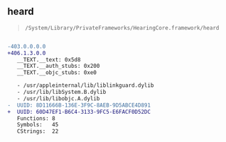 ## heard

> `/System/Library/PrivateFrameworks/HearingCore.framework/heard`

```diff

-403.0.0.0.0
+406.1.3.0.0
   __TEXT.__text: 0x5d8
   __TEXT.__auth_stubs: 0x200
   __TEXT.__objc_stubs: 0xe0

   - /usr/appleinternal/lib/liblinkguard.dylib
   - /usr/lib/libSystem.B.dylib
   - /usr/lib/libobjc.A.dylib
-  UUID: 8D11666B-136E-3F9C-8AEB-9D5ABCE4D891
+  UUID: 60D47EF1-B6C4-3133-9FC5-E6FACF0D52DC
   Functions: 8
   Symbols:   45
   CStrings:  22

```
